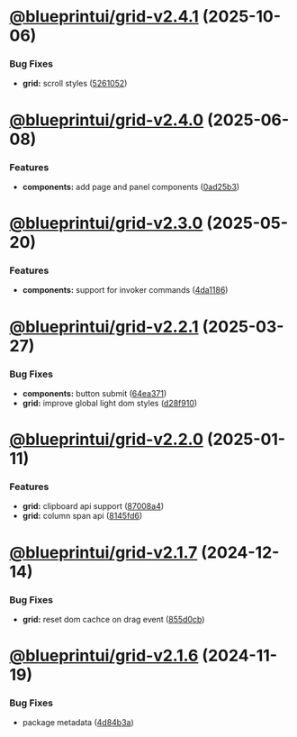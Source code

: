 # [@blueprintui/grid-v2.4.1](https://github.com/blueprintui/blueprintui/compare/@blueprintui/grid-v2.4.0...@blueprintui/grid-v2.4.1) (2025-10-06)


### Bug Fixes

* **grid:** scroll styles ([5261052](https://github.com/blueprintui/blueprintui/commit/526105299c5b77ad671141c53bd2269cd0490235))

# [@blueprintui/grid-v2.4.0](https://github.com/blueprintui/blueprintui/compare/@blueprintui/grid-v2.3.0...@blueprintui/grid-v2.4.0) (2025-06-08)


### Features

* **components:** add page and panel components ([0ad25b3](https://github.com/blueprintui/blueprintui/commit/0ad25b36232ea1d2cac064eaab11561c8543e2fb))

# [@blueprintui/grid-v2.3.0](https://github.com/blueprintui/blueprintui/compare/@blueprintui/grid-v2.2.1...@blueprintui/grid-v2.3.0) (2025-05-20)


### Features

* **components:** support for invoker commands ([4da1186](https://github.com/blueprintui/blueprintui/commit/4da1186a976bf6b06559de45bd2990ae35ef7db6))

# [@blueprintui/grid-v2.2.1](https://github.com/blueprintui/blueprintui/compare/@blueprintui/grid-v2.2.0...@blueprintui/grid-v2.2.1) (2025-03-27)


### Bug Fixes

* **components:** button submit ([64ea371](https://github.com/blueprintui/blueprintui/commit/64ea371e2e2610d2f5a91ce765757eb991b67952))
* **grid:** improve global light dom styles ([d28f910](https://github.com/blueprintui/blueprintui/commit/d28f910535ecf14cc9c15c688c4adcab7b109ac5))

# [@blueprintui/grid-v2.2.0](https://github.com/blueprintui/blueprintui/compare/@blueprintui/grid-v2.1.7...@blueprintui/grid-v2.2.0) (2025-01-11)


### Features

* **grid:** clipboard api support ([87008a4](https://github.com/blueprintui/blueprintui/commit/87008a42267f1e453865d14f3823de3686ddb0f5))
* **grid:** column span api ([8145fd6](https://github.com/blueprintui/blueprintui/commit/8145fd62327e8d036c37e3a6ee47f8a6d06873dd))

# [@blueprintui/grid-v2.1.7](https://github.com/blueprintui/blueprintui/compare/@blueprintui/grid-v2.1.6...@blueprintui/grid-v2.1.7) (2024-12-14)


### Bug Fixes

* **grid:** reset dom cachce on drag event ([855d0cb](https://github.com/blueprintui/blueprintui/commit/855d0cbdd0ddfa58dbd90d135c10af45f3f974a6))

# [@blueprintui/grid-v2.1.6](https://github.com/blueprintui/blueprintui/compare/@blueprintui/grid-v2.1.5...@blueprintui/grid-v2.1.6) (2024-11-19)


### Bug Fixes

* package metadata ([4d84b3a](https://github.com/blueprintui/blueprintui/commit/4d84b3a717074c70f0d7816efee57f4381e90d4a))
